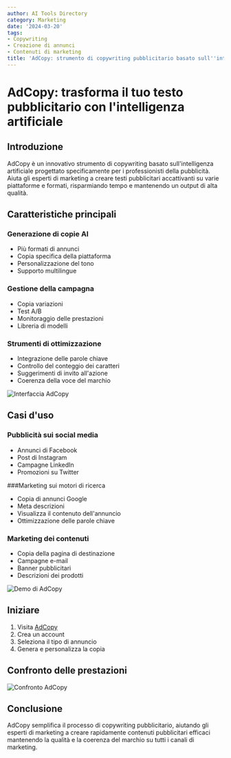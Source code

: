 ```yaml
---
author: AI Tools Directory
category: Marketing
date: '2024-03-20'
tags:
- Copywriting
- Creazione di annunci
- Contenuti di marketing
title: 'AdCopy: strumento di copywriting pubblicitario basato sull''intelligenza artificiale'
---
```


# AdCopy: trasforma il tuo testo pubblicitario con l'intelligenza artificiale

## Introduzione

AdCopy è un innovativo strumento di copywriting basato sull'intelligenza artificiale progettato specificamente per i professionisti della pubblicità. Aiuta gli esperti di marketing a creare testi pubblicitari accattivanti su varie piattaforme e formati, risparmiando tempo e mantenendo un output di alta qualità.

## Caratteristiche principali

### Generazione di copie AI
- Più formati di annunci
- Copia specifica della piattaforma
- Personalizzazione del tono
- Supporto multilingue

### Gestione della campagna
- Copia variazioni
- Test A/B
- Monitoraggio delle prestazioni
- Libreria di modelli

### Strumenti di ottimizzazione
- Integrazione delle parole chiave
- Controllo del conteggio dei caratteri
- Suggerimenti di invito all'azione
- Coerenza della voce del marchio

![Interfaccia AdCopy](/imgs/adcopy/interface.jpg)

## Casi d'uso

### Pubblicità sui social media
- Annunci di Facebook
- Post di Instagram
- Campagne LinkedIn
- Promozioni su Twitter

###Marketing sui motori di ricerca
- Copia di annunci Google
- Meta descrizioni
- Visualizza il contenuto dell'annuncio
- Ottimizzazione delle parole chiave

### Marketing dei contenuti
- Copia della pagina di destinazione
- Campagne e-mail
- Banner pubblicitari
- Descrizioni dei prodotti

![Demo di AdCopy](/imgs/adcopy/demo.jpg)

## Iniziare

1. Visita [AdCopy](https://adcopy.ai)
2. Crea un account
3. Seleziona il tipo di annuncio
4. Genera e personalizza la copia

## Confronto delle prestazioni

![Confronto AdCopy](/imgs/adcopy/comparison.jpg)

## Conclusione

AdCopy semplifica il processo di copywriting pubblicitario, aiutando gli esperti di marketing a creare rapidamente contenuti pubblicitari efficaci mantenendo la qualità e la coerenza del marchio su tutti i canali di marketing.